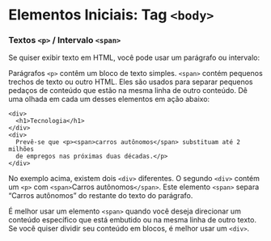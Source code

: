 # Elementos Iniciais: Tag `<body>`

### Textos `<p>` / Intervalo `<span>`

Se quiser exibir texto em HTML, você pode usar um parágrafo ou intervalo:

Parágrafos `<p>` contêm um bloco de texto simples.
`<span>` contém pequenos trechos de texto ou outro HTML. Eles são usados ​​para separar pequenos pedaços de conteúdo que estão na mesma linha de outro conteúdo.
Dê uma olhada em cada um desses elementos em ação abaixo:

```
<div>
  <h1>Tecnologia</h1>
</div>
<div>
  Prevê-se que <p><span>carros autônomos</span> substituam até 2 milhões
  de empregos nas próximas duas décadas.</p>
</div>
```

No exemplo acima, existem dois `<div>` diferentes. O segundo `<div>` contém um `<p>` com `<span>`Carros autônomos`</span>`. Este elemento `<span>` separa “Carros autônomos” do restante do texto do parágrafo.

É melhor usar um elemento `<span>` quando você deseja direcionar um conteúdo específico que está embutido ou na mesma linha de outro texto. Se você quiser dividir seu conteúdo em blocos, é melhor usar um `<div>`.

